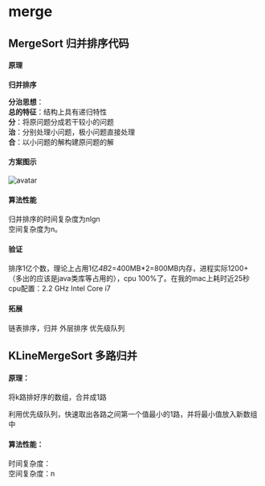 # merge

## MergeSort 归并排序代码

#### 原理 <br>  
**归并排序** <br>  

**分治思想**： <br>
**总的特征**：结构上具有递归特性<br>
**分**：将原问题分成若干较小的问题<br>
**治**：分别处理小问题，极小问题直接处理<br>
**合**：以小问题的解构建原问题的解<br>
  
#### 方案图示
  ![avatar](https://timgsa.baidu.com/timg?image&quality=80&size=b9999_10000&sec=1535342366497&di=cbd17c5729871f95829769c9daaea2c4&imgtype=0&src=http%3A%2F%2Fwww.vfast.com.cn%2Fuploadfile%2F2017%2F1130%2F20171130054558466.jpg)
#### 算法性能
归并排序的时间复杂度为nlgn <br>
空间复杂度为n。

#### 验证
排序1亿个数，理论上占用1亿*4B*2=400MB*2=800MB内存，进程实际1200+（多出的应该是java类库等占用的），cpu 100%了。在我的mac上耗时近25秒
cpu配置：2.2 GHz Intel Core i7
  
  
#### 拓展
链表排序，归并
外层排序
优先级队列


<p></p>

## KLineMergeSort 多路归并
#### 原理：
将k路排好序的数组，合并成1路  

利用优先级队列，快速取出各路之间第一个值最小的1路，并将最小值放入新数组中


#### 算法性能：
时间复杂度： <br>
空间复杂度：n

